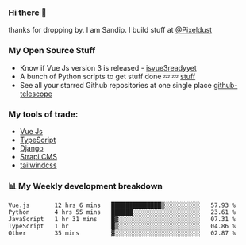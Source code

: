 ### Hi there 👋

thanks for dropping by.
I am Sandip. I build stuff at [@Pixeldust](github.com/pixeldust-in/)

###  **My Open Source Stuff**

 - Know if Vue Js version 3 is released -  [isvue3readyyet](https://github.com/sandiprb/isvue3readyyet)
 - A bunch of Python scripts to get stuff done 💤 💤 [stuff](https://github.com/sandiprb/stuff)
 - See all your starred Github repositories at one single place [github-telescope](https://github.com/sandiprb/github-telescope)



###  **My tools of trade:**
 - [Vue Js](https://github.com/vuejs/vue/)
 - [TypeScript](https://github.com/microsoft/TypeScript)
 - [Django](github.com/django/django)
 - [Strapi CMS](github.com/strapi/strapi)
 - [tailwindcss](https://github.com/tailwindlabs/tailwindcss)


###  📊 **My Weekly development breakdown**
<!--START_SECTION:waka-->
```text
Vue.js       12 hrs 6 mins   ██████████████▒░░░░░░░░░░   57.93 % 
Python       4 hrs 55 mins   ██████░░░░░░░░░░░░░░░░░░░   23.61 % 
JavaScript   1 hr 31 mins    █▓░░░░░░░░░░░░░░░░░░░░░░░   07.31 % 
TypeScript   1 hr            █▒░░░░░░░░░░░░░░░░░░░░░░░   04.86 % 
Other        35 mins         ▓░░░░░░░░░░░░░░░░░░░░░░░░   02.87 % 
```
<!--END_SECTION:waka-->
